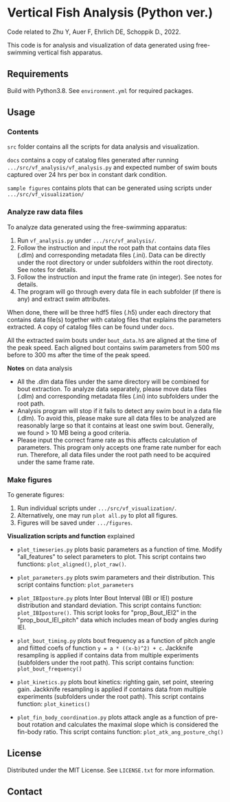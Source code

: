 # Vertical Fish Analysis (Python ver.)

Code related to Zhu Y, Auer F, Ehrlich DE, Schoppik D., 2022.

This code is for analysis and visualization of data generated using free-swimming vertical fish apparatus.

## Requirements

Build with Python3.8. See `environment.yml` for required packages.

## Usage

### Contents

`src` folder contains all the scripts for data analysis and visualization.

`docs` contains a copy of catalog files generated after running `.../src/vf_analysis/vf_analysis.py` and expected number of swim bouts captured over 24 hrs per box in constant dark condition.

`sample figures` contains plots that can be generated using scripts under `.../src/vf_visualization/`

### Analyze raw data files

To analyze data generated using the free-swimming apparatus:

1. Run `vf_analysis.py` under `.../src/vf_analysis/`.
2. Follow the instruction and input the root path that contains data files (.dlm) and corresponding metadata files (.ini). Data can be directly under the root directory or under subfolders within the root directoty. See notes for details.
3. Follow the instruction and input the frame rate (in integer). See notes for details.
4. The program will go through every data file in each subfolder (if there is any) and extract swim attributes.

When done, there will be three hdf5 files (.h5) under each directory that contains data file(s) together with catalog files that explains the parameters extracted. A copy of catalog files can be found under `docs`.

All the extracted swim bouts under `bout_data.h5` are aligned at the time of the peak speed. Each aligned bout contains swim parameters from 500 ms before to 300 ms after the time of the peak speed.

**Notes** on data analysis

- All the .dlm data files under the same directory will be combined for bout extraction. To analyze data separately, please move data files (.dlm) and corresponding metadata files (.ini) into subfolders under the root path.
- Analysis program will stop if it fails to detect any swim bout in a data file (.dlm). To avoid this, please make sure all data files to be analyzed are reasonably large so that it contains at least one swim bout. Generally, we found > 10 MB being a good criteria.
- Please input the correct frame rate as this affects calculation of parameters. This program only accepts one frame rate number for each run. Therefore, all data files under the root path need to be acquired under the same frame rate.

### Make figures

To generate figures:

1. Run individual scripts under `.../src/vf_visualization/`.
2. Alternatively, one may run `plot all.py` to plot all figures.
3. Figures will be saved under `.../figures`.

**Visualization scripts and function** explained

- `plot_timeseries.py` plots basic parameters as a function of time. Modify "all_features" to select parameters to plot. This script contains two functions: `plot_aligned()`, `plot_raw()`.

- `plot_parameters.py` plots swim parameters and their distribution. This script contains function: `plot_parameters`

- `plot_IBIposture.py` plots Inter Bout Interval (IBI or IEI) posture distribution and standard deviation. This script contains function: `plot_IBIposture()`. This script looks for "prop_Bout_IEI2" in the "prop_bout_IEI_pitch" data which includes mean of body angles during IEI.

- `plot_bout_timing.py` plots bout frequency as a function of pitch angle and fiitted coefs of function `y = a * ((x-b)^2) + c`. Jackknife resampling is applied if contains data from multiple experiments (subfolders under the root path). This script contains function: `plot_bout_frequency()`

- `plot_kinetics.py` plots bout kinetics: righting gain, set point, steering gain. Jackknife resampling is applied if contains data from multiple experiments (subfolders under the root path). This script contains function: `plot_kinetics()`

- `plot_fin_body_coordination.py` plots attack angle as a function of pre-bout rotation and calculates the maximal slope which is considered the fin-body ratio. This script contains function: `plot_atk_ang_posture_chg()`

## License

Distributed under the MIT License. See `LICENSE.txt` for more information.

## Contact
